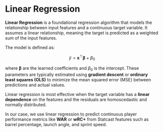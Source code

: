 # Linear Regression

**Linear Regression** is a foundational regression algorithm that models the relationship between input features and a continuous target variable. It assumes a linear relationship, meaning the target is predicted as a weighted sum of the input features.

The model is defined as:

$$
\hat{y} = \mathbf{x}^\top \boldsymbol{\beta} + \beta_0
$$

where $\boldsymbol{\beta}$ are the learned coefficients and $\beta_0$ is the intercept. These parameters are typically estimated using **gradient descent** or **ordinary least squares (OLS)** to minimize the mean squared error (MSE) between predictions and actual values.

Linear regression is most effective when the target variable has a **linear dependence** on the features and the residuals are homoscedastic and normally distributed.

In our case, we use linear regression to predict continuous player performance metrics like **WAR** or **wRC+** from Statcast features such as barrel percentage, launch angle, and sprint speed.
